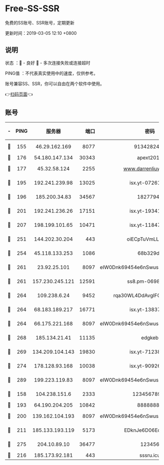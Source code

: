 # Free-SS-SSR

免费的SS账号、SSR账号，定期更新

更新时间：2019-03-05 12:10 +0800

## 说明

状态     ：🙂 - 良好 🙁 - 多次连接失败或连接超时

PING值   ：不代表真实使用中的速度，仅供参考。

账号兼容SS、SSR，你可以自由在两个软件中使用。

👉[扫码页面](https://liesauer.github.io/free-ss-ssr.github.io/)👈

## 账号

|-|PING|服务器|端口|密码|加密方式|区域|
|:----:|:----:|:-----:|-----:|:----:|:----:|:----:|
|🙂|155|46.29.162.169|8077|9134282479|aes-256-cfb|RU|
|🙂|176|54.180.147.134|30343|apext2019|chacha20|KR|
|🙂|177|45.32.58.124|2255|www.darrenliuwei.com|aes-256-cfb|JP|
|🙂|195|192.241.239.98|13025|isx.yt-07261682|aes-256-cfb|US|
|🙂|196|185.200.34.83|34567|18277940|aes-256-cfb|US|
|🙂|201|192.241.236.26|17151|isx.yt-19341877|aes-256-cfb|US|
|🙂|207|198.199.101.65|10471|isx.yt-11847851|aes-256-cfb|US|
|🙂|251|144.202.30.204|443|oiECpTuVmLLxk4Ts|aes-256-cfb|US|
|🙂|254|45.118.133.253|1086|68b329da|aes-256-cfb|SG|
|🙂|261|23.92.25.101|8097|eIW0Dnk69454e6nSwuspv9DmS201tQ0D|aes-256-cfb|US|
|🙂|261|157.230.245.121|12591|ss8.pm-06983018|aes-256-cfb|SG|
|🙂|264|109.238.6.24|9452|rqa30WL4DdAvgIFG6Fs3znzTa|aes-256-cfb|FR|
|🙂|264|68.183.189.217|16771|isx.yt-13837724|aes-256-cfb|SG|
|🙂|264|66.175.221.168|8097|eIW0Dnk69454e6nSwuspv9DmS201tQ0D|aes-256-cfb|US|
|🙂|268|185.134.21.41|11135|edgkeb|aes-256-cfb|GB|
|🙂|269|134.209.104.143|19830|isx.yt-71238117|aes-256-cfb|SG|
|🙂|274|178.128.93.168|10038|isx.yt-90926277|aes-256-cfb|SG|
|🙂|289|199.223.119.83|8097|eIW0Dnk69454e6nSwuspv9DmS201tQ0D|aes-256-cfb|US|
|🙂|158|104.238.151.6|2333|12345678900|aes-256-cfb|JP|
|🙂|193|64.190.204.205|10842|88888888|rc4-md5|US|
|🙂|200|139.162.104.193|8097|eIW0Dnk69454e6nSwuspv9DmS201tQ0D|aes-256-cfb|JP|
|🙂|211|185.133.193.119|5173|EDknJe6D06EoWDaw|aes-256-cfb|US|
|🙂|275|204.10.89.10|36477|123456|aes-256-cfb|US|
|🙁|216|185.173.92.181|443|sssru.icu|rc4-md5|RU|
